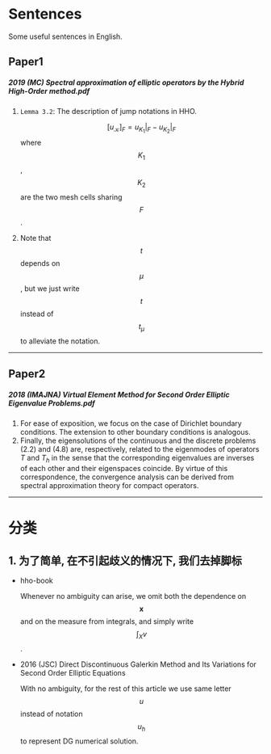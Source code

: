 # Sentences

Some useful sentences in English.

## Paper1

##### 2019 (MC) Spectral approximation of elliptic operators by the Hybrid High-Order method.pdf

1. `Lemma 3.2`: The description of jump notations in HHO.

    $$[u_{\mathcal{K}}]_F= u_{K_1}|_F - u_{K_2}|_F$$ where $$K_1$$,  $$K_2$$ are the two mesh cells sharing $$F$$.

2. Note that $$t$$ depends on $$\mu$$, but we just write $$t$$ instead of $$t_{\mu}$$ to alleviate the notation.



---

## Paper2

##### 2018 (IMAJNA) Virtual Element Method for Second Order Elliptic Eigenvalue Problems.pdf

1. For ease of exposition, we focus on the case of Dirichlet boundary conditions. The extension to other boundary conditions is analogous.
2. Finally, the eigensolutions of the continuous and the discrete problems $(2.2)$ and $(4.8)$ are, respectively, related to the eigenmodes of operators $T$ and $T_h$ in the sense that the corresponding eigenvalues are inverses of each other and their eigenspaces coincide. By virtue of this correspondence, the convergence analysis can be derived from spectral approximation theory for compact operators.



---

# 分类

## 1. 为了简单, 在不引起歧义的情况下, 我们去掉脚标

- hho-book

  Whenever no ambiguity can arise, we omit both the dependence on $$\pmb x$$ and on the measure from integrals, and simply write $$\int_X v$$.

- 2016 (JSC) Direct Discontinuous Galerkin Method and Its Variations for Second Order Elliptic Equations

  With no ambiguity, for the rest of this article we use same letter $$u$$ instead of notation $$u_h$$ to represent DG numerical solution.



